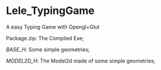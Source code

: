 # Lele_TypingGame
A easy Typing Game with Opengl+Glut

Package.zip:
The Complied Exe;

_BASE_H_:
Some simple geometries;

_MODEL2D_H_:
The Model2d made of some simple geometries; 

